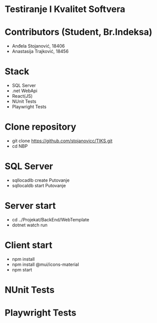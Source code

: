 # Testiranje I Kvalitet Softvera

#  Contributors (Student, Br.Indeksa)
  - Anđela Stojanović, 18406
  - Anastasija Trajković, 18456

# Stack
 - SQL Server
 - .net WebApi
 - React(JS)
 - NUnit Tests
 - Playwright Tests

# Clone repository
 - git clone https://github.com/stojanovicc/TIKS.git
 - cd NBP

# SQL Server
 - sqllocadlb create Putovanje
 - sqllocaldb start Putovanje

# Server start
  - cd ../Projekat/BackEnd/WebTemplate
  - dotnet watch run

# Client start
  - npm install
  - npm install @mui/icons-material
  - npm start

# NUnit Tests
# Playwright Tests
